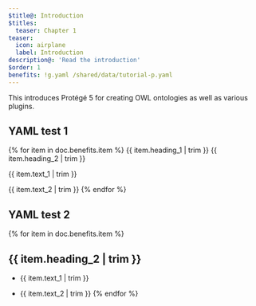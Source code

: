 ```yaml
---
$title@: Introduction
$titles:
  teaser: Chapter 1
teaser:
  icon: airplane
  label: Introduction
description@: 'Read the introduction'
$order: 1
benefits: !g.yaml /shared/data/tutorial-p.yaml
---
```


This introduces Protégé 5 for creating OWL ontologies as well as various plugins.

## YAML test 1

{% for item in doc.benefits.item %}
{{ item.heading_1 | trim }} {{ item.heading_2 | trim }}

{{ item.text_1 | trim }}

{{ item.text_2 | trim }}
{% endfor %}

## YAML test 2

{% for item in doc.benefits.item %}
## {{ item.heading_2 | trim }}

  * {{ item.text_1 | trim }}

  * {{ item.text_2 | trim }}
{% endfor %}

